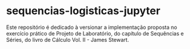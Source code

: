 # sequencias-logisticas-jupyter
Este repositório é dedicado à versionar a implementação proposta no exercício prático de Projeto de Laboratório, do capítulo de Sequências e Séries, do livro de Cálculo Vol. II - James Stewart.
